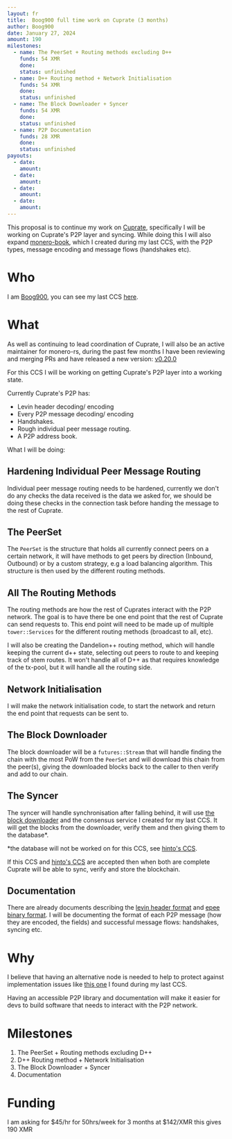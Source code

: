 ```yaml
---
layout: fr
title:  Boog900 full time work on Cuprate (3 months)
author: Boog900
date: January 27, 2024
amount: 190
milestones:
  - name: The PeerSet + Routing methods excluding D++
    funds: 54 XMR
    done:
    status: unfinished
  - name: D++ Routing method + Network Initialisation
    funds: 54 XMR
    done:
    status: unfinished
  - name: The Block Downloader + Syncer
    funds: 54 XMR
    done:
    status: unfinished
  - name: P2P Documentation
    funds: 28 XMR
    done:
    status: unfinished
payouts:
  - date:
    amount:
  - date:
    amount:
  - date:
    amount:
  - date:
    amount:
---
```


This proposal is to continue my work on [Cuprate](https://github.com/Cuprate/cuprate), specifically I will be working on
Cuprate's P2P layer and syncing. While doing this I will also expand [monero-book](https://monero-book.cuprate.org), which I created during my last CCS, 
with the P2P types, message encoding and message flows (handshakes etc).

# Who

I am [Boog900](https://github.com/Boog900), you can see my last CCS [here](https://repo.getmonero.org/monero-project/ccs-proposals/-/merge_requests/405).

# What

As well as continuing to lead coordination of Cuprate, I will also be an active maintainer for monero-rs, during the past few months
I have been reviewing and merging PRs and have released a new version: [ v0.20.0 ](https://github.com/monero-rs/monero-rs/releases/tag/v0.20.0)

For this CCS I will be working on getting Cuprate's P2P layer into a working state.

Currently Cuprate's P2P has:

- Levin header decoding/ encoding
- Every P2P message decoding/ encoding
- Handshakes.
- Rough individual peer message routing.
- A P2P address book.

What I will be doing:

## Hardening Individual Peer Message Routing

Individual peer message routing needs to be hardened, currently we don't do any checks the data received is the data we
asked for, we should be doing these checks in the connection task before handing the message to the rest of Cuprate.

## The PeerSet

The `PeerSet` is the structure that holds all currently connect peers on a certain network, it will have methods to get
peers by direction (Inbound, Outbound) or by a custom strategy, e.g a load balancing algorithm. This structure is then
used by the different routing methods.

## All The Routing Methods

The routing methods are how the rest of Cuprates interact with the P2P network. The goal is to have there be one end point
that the rest of Cuprate can send requests to. This end point will need to be made up of multiple `tower::Services` for the different
routing methods (broadcast to all, etc).

I will also be creating the Dandelion++ routing method, which will handle keeping the current d++ state, selecting out peers to route to and
keeping track of stem routes. It won't handle all of D++ as that requires knowledge of the tx-pool, but it will handle all the routing
side.

## Network Initialisation

I will make the network initialisation code, to start the network and return the end point that requests can be sent to.

## The Block Downloader

The block downloader will be a `futures::Stream` that will handle finding the chain with the most PoW from the `PeerSet` and will download
this chain from the peer(s), giving the downloaded blocks back to the caller to then verify and add to our chain.

## The Syncer 

The syncer will handle synchronisation after falling behind, it will use [the block downloader](#the-block-downloader) and
the consensus service I created for my last CCS. It will get the blocks from the downloader, verify them and then
giving them to the database*.

*the database will not be worked on for this CCS, see [hinto's CCS](https://repo.getmonero.org/monero-project/ccs-proposals/-/merge_requests/422).

If this CCS and [hinto's CCS](https://repo.getmonero.org/monero-project/ccs-proposals/-/merge_requests/422) are accepted then when both are complete Cuprate will
be able to sync, verify and store the blockchain.

## Documentation

There are already documents describing the [levin header format](https://github.com/monero-project/monero/blob/master/docs/LEVIN_PROTOCOL.md) and [epee binary format](https://github.com/monero-project/monero/blob/master/docs/PORTABLE_STORAGE.md).
I will be documenting the format of each P2P message (how they are encoded, the fields) and successful message flows: handshakes, syncing etc. 

# Why

I believe that having an alternative node is needed to help to protect against implementation issues like [this one](https://github.com/monero-project/monero/pull/9013) I found during my
last CCS.

Having an accessible P2P library and documentation will make it easier for devs to build software that needs to interact with the P2P network.

# Milestones

1. The PeerSet + Routing methods excluding D++
2. D++ Routing method + Network Initialisation
3. The Block Downloader + Syncer
4. Documentation

# Funding

I am asking for $45/hr for 50hrs/week for 3 months at $142/XMR this gives 190 XMR
